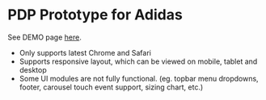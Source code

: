 # PDP Prototype for Adidas

See DEMO page [here](https://ryoi.github.io/prototype-adidas/).

- Only supports latest Chrome and Safari
- Supports responsive layout, which can be viewed on mobile, tablet and desktop
- Some UI modules are not fully functional. (eg. topbar menu dropdowns, footer, carousel touch event support, sizing chart, etc.)

